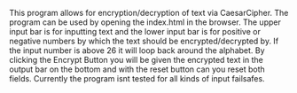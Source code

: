 This program allows for encryption/decryption of text via CaesarCipher. The program can be used by opening the index.html in the browser. 
The upper input bar is for inputting text and the lower input bar is for positive or negative numbers by which the text should be encrypted/decrypted by. 
If the input number is above 26 it will loop back around the alphabet. By clicking the Encrypt Button you will be given the encrypted text in the output bar on the bottom and with the reset button can you reset both fields.
Currently the program isnt tested for all kinds of input failsafes.
